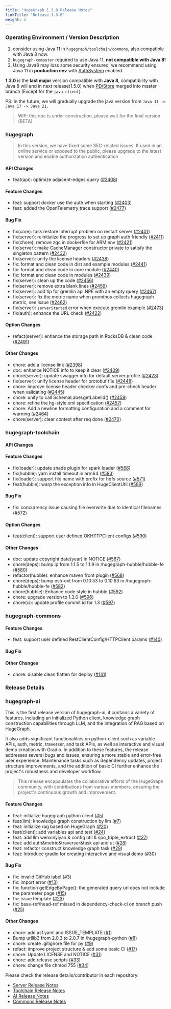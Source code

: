 ```yaml
---
title: "HugeGraph 1.3.0 Release Notes"
linkTitle: "Release-1.3.0"
weight: 4
---
```


### Operating Environment / Version Description

1. consider using Java 11 in `hugegraph/toolchain/commons`, also compatible with Java 8 now.
2. `hugegraph-computer` required to use Java 11, **not compatible with Java 8!**
3. Using Java8 may loss some security ensured, we recommend using Java 11 in **production env** with [AuthSystem](/docs/config/config-authentication/) enabled.

**1.3.0** is the **last major** version compatible with **Java 8**, compatibility with Java 8 will end in 
next release(1.5.0) when [PD/Store](https://github.com/apache/hugegraph/issues/2265) merged into 
master branch (Except for the `java-client`).

PS: In the future, we will gradually upgrade the java version from `Java 11 -> Java 17 -> Java 21.`

> WIP: this doc is under construction, please wait for the final version (BETA) 

### hugegraph

> In this version, we have fixed some SEC-related issues. If used in an online service or exposed to 
> the public, please upgrade to the latest version and enable authorization authentication

#### API Changes

* feat(api): optimize adjacent-edges query ([#2408](https://github.com/apache/incubator-hugegraph/pull/2408))

#### Feature Changes

- feat: support docker use the auth when starting ([#2403](https://github.com/apache/incubator-hugegraph/pull/2403))
- feat: added the OpenTelemetry trace support ([#2477](https://github.com/apache/incubator-hugegraph/pull/2477))

#### Bug Fix

- fix(core): task restore interrupt problem on restart server ([#2401](https://github.com/apache/incubator-hugegraph/pull/2401))
- fix(server): reinitialize the progress to set up graph auth friendly ([#2411](https://github.com/apache/incubator-hugegraph/pull/2411))
- fix(chore): remove zgc in dockerfile for ARM env ([#2421](https://github.com/apache/incubator-hugegraph/pull/2421))
- fix(server): make CacheManager constructor private to satisfy the singleton pattern ([#2432](https://github.com/apache/incubator-hugegraph/pull/2432))
- fix(server): unify the license headers ([#2438](https://github.com/apache/incubator-hugegraph/pull/2438))
- fix: format and clean code in dist and example modules ([#2441](https://github.com/apache/incubator-hugegraph/pull/2441))
- fix: format and clean code in core module ([#2440](https://github.com/apache/incubator-hugegraph/pull/2440))
- fix: format and clean code in modules ([#2439](https://github.com/apache/incubator-hugegraph/pull/2439))
- fix(server): clean up the code ([#2456](https://github.com/apache/incubator-hugegraph/pull/2456))
- fix(server): remove extra blank lines ([#2459](https://github.com/apache/incubator-hugegraph/pull/2459))
- fix(server): add tip for gremlin api NPE with an empty query ([#2467](https://github.com/apache/incubator-hugegraph/pull/2467))
- fix(server): fix the metric name when promthus collects hugegraph metric, see issue ([#2462](https://github.com/apache/incubator-hugegraph/pull/2462))
- fix(server): `serverStarted` error when execute gremlin example ([#2473](https://github.com/apache/incubator-hugegraph/pull/2473))
- fix(auth): enhance the URL check ([#2422](https://github.com/apache/incubator-hugegraph/pull/2422))

#### Option Changes

* refact(server): enhance the storage path in RocksDB & clean code ([#2491](https://github.com/apache/incubator-hugegraph/pull/2491))

#### Other Changes

- chore: add a license link ([#2398](https://github.com/apache/incubator-hugegraph/pull/2398))
- doc: enhance NOTICE info to keep it clear ([#2409](https://github.com/apache/incubator-hugegraph/pull/2409))
- chore(server): update swagger info for default server profile ([#2423](https://github.com/apache/incubator-hugegraph/pull/2423))
- fix(server): unify license header for protobuf file ([#2448](https://github.com/apache/incubator-hugegraph/pull/2448))
- chore: improve license header checker confs and pre-check header when validating ([#2445](https://github.com/apache/incubator-hugegraph/pull/2445))
- chore: unify to call SchemaLabel.getLabelId() ([#2458](https://github.com/apache/incubator-hugegraph/pull/2458))
- chore: refine the hg-style.xml specification ([#2457](https://github.com/apache/incubator-hugegraph/pull/2457))
- chore: Add a newline formatting configuration and a comment for warning ([#2464](https://github.com/apache/incubator-hugegraph/pull/2464))
- chore(server): clear context after req done ([#2470](https://github.com/apache/incubator-hugegraph/pull/2470))

### hugegraph-toolchain

#### API Changes

#### Feature Changes

* fix(loader): update shade plugin for spark loader ([#566](https://github.com/apache/incubator-hugegraph-toolchain/pull/566))
* fix(hubble): yarn install timeout in arm64 ([#583](https://github.com/apache/incubator-hugegraph-toolchain/pull/583))
* fix(loader): support file name with prefix for hdfs source ([#571](https://github.com/apache/incubator-hugegraph-toolchain/pull/571))
* feat(hubble): warp the exception info in HugeClientUtil ([#589](https://github.com/apache/incubator-hugegraph-toolchain/pull/589))

#### Bug Fix

* fix: concurrency issue causing file overwrite due to identical filenames ([#572](https://github.com/apache/incubator-hugegraph-toolchain/pull/572))

#### Option Changes

* feat(client): support user defined OKHTTPClient configs ([#590](https://github.com/apache/incubator-hugegraph-toolchain/pull/590)) 

#### Other Changes

* doc: update copyright date(year) in NOTICE ([#567](https://github.com/apache/incubator-hugegraph-toolchain/pull/567))
* chore(deps): bump ip from 1.1.5 to 1.1.9 in /hugegraph-hubble/hubble-fe ([#580](https://github.com/apache/incubator-hugegraph-toolchain/pull/580))
* refactor(hubble): enhance maven front plugin ([#568](https://github.com/apache/incubator-hugegraph-toolchain/pull/568))
* chore(deps): bump es5-ext from 0.10.53 to 0.10.63 in /hugegraph-hubble/hubble-fe ([#582](https://github.com/apache/incubator-hugegraph-toolchain/pull/582))
* chore(hubble): Enhance code style in hubble ([#592](https://github.com/apache/incubator-hugegraph-toolchain/pull/592))
* chore: upgrade version to 1.3.0 ([#596](https://github.com/apache/incubator-hugegraph-toolchain/pull/596))
* chore(ci): update profile commit id for 1.3 ([#597](https://github.com/apache/incubator-hugegraph-toolchain/pull/597))

### hugegraph-commons

#### Feature Changes

* feat: support user defined RestClientConfig/HTTPClient params ([#140](https://github.com/apache/incubator-hugegraph-commons/pull/140))

#### Bug Fix

#### Other Changes

* chore: disable clean flatten for deploy ([#141](https://github.com/apache/incubator-hugegraph-commons/pull/141))

### Release Details

### hugegraph-ai


This is the first release version of hugegraph-ai, it contains a variety of features, including 
an initialized Python client, knowledge graph construction capabilities through LLM, and the integration 
of RAG based on HugeGraph. 

It also adds significant functionalities on python-client such as variable APIs, 
auth, metric, traverser, and task APIs, as well as interactive and visual demo creation with Gradio.
In addition to these features, the release addresses several bugs and issues, ensuring a more stable 
and error-free user experience. Maintenance tasks such as dependency updates, project structure improvements, 
and the addition of basic CI further enhance the project's robustness and developer workflow.

> This release encapsulates the collaborative efforts of the HugeGraph community, with contributions 
> from various members, ensuring the project's continuous growth and improvement.


#### Feature Changes

* feat: initialize hugegraph python client ([#5](https://github.com/apache/incubator-hugegraph-ai/pull/5))
* feat(llm): knowledge graph construction by llm ([#7](https://github.com/apache/incubator-hugegraph-ai/pull/7))
* feat: initialize rag based on HugeGraph ([#20](https://github.com/apache/incubator-hugegraph-ai/pull/20))
* feat(client): add variables api and test ([#24](https://github.com/apache/incubator-hugegraph-ai/pull/24))
* feat: add llm wenxinyiyan & config util & spo_triple_extract ([#27](https://github.com/apache/incubator-hugegraph-ai/pull/27))
* feat: add auth&metric&traverser&task api and ut ([#28](https://github.com/apache/incubator-hugegraph-ai/pull/28))
* feat: refactor construct knowledge graph task ([#29](https://github.com/apache/incubator-hugegraph-ai/pull/29))
* feat: Introduce gradio for creating interactive and visual demo ([#30](https://github.com/apache/incubator-hugegraph-ai/pull/30))

#### Bug Fix

* fix: invalid GitHub label ([#3](https://github.com/apache/incubator-hugegraph-ai/pull/3))
* fix: import error ([#13](https://github.com/apache/incubator-hugegraph-ai/pull/13))
* fix: function getEdgeByPage(): the generated query url does not include the parameter page ([#15](https://github.com/apache/incubator-hugegraph-ai/pull/15))
* fix: issue template ([#23](https://github.com/apache/incubator-hugegraph-ai/pull/23))
* fix: base-ref/head-ref missed in dependency-check-ci on branch push ([#25](https://github.com/apache/incubator-hugegraph-ai/pull/25))

#### Other Changes

* chore: add asf.yaml and ISSUE_TEMPLATE ([#1](https://github.com/apache/incubator-hugegraph-ai/pull/1))
* Bump urllib3 from 2.0.3 to 2.0.7 in /hugegraph-python ([#8](https://github.com/apache/incubator-hugegraph-ai/pull/8))
* chore: create .gitignore file for py ([#9](https://github.com/apache/incubator-hugegraph-ai/pull/9))
* refact: improve project structure & add some basic CI ([#17](https://github.com/apache/incubator-hugegraph-ai/pull/17))
* chore: Update LICENSE and NOTICE ([#31](https://github.com/apache/incubator-hugegraph-ai/pull/31))
* chore: add release scripts ([#33](https://github.com/apache/incubator-hugegraph-ai/pull/33))
* chore: change file chmod 755 ([#34](https://github.com/apache/incubator-hugegraph-ai/pull/34))

Please check the release details/contributor in each repository:

- [Server Release Notes](https://github.com/apache/incubator-hugegraph/releases)
- [Toolchain Release Notes](https://github.com/apache/incubator-hugegraph-toolchain/releases)
- [AI Release Notes](https://github.com/apache/incubator-hugegraph-ai/releases)
- [Commons Release Notes](https://github.com/apache/incubator-hugegraph-commons/releases)
